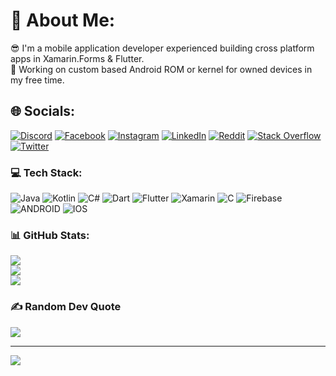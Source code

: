 # 💫 About Me:
😎 I'm a mobile application developer experienced building cross platform apps in Xamarin.Forms & Flutter.<br>🔭 Working on custom based Android ROM or kernel for owned devices in my free time.


## 🌐 Socials:
[![Discord](https://img.shields.io/badge/Discord-%237289DA.svg?logo=discord&logoColor=white)](https://discord.gg/4sJdGgct) [![Facebook](https://img.shields.io/badge/Facebook-%231877F2.svg?logo=Facebook&logoColor=white)](https://facebook.com/hemantbeast) [![Instagram](https://img.shields.io/badge/Instagram-%23E4405F.svg?logo=Instagram&logoColor=white)](https://instagram.com/hemantbeast) [![LinkedIn](https://img.shields.io/badge/LinkedIn-%230077B5.svg?logo=linkedin&logoColor=white)](https://linkedin.com/in/hemantdesharma) [![Reddit](https://img.shields.io/badge/Reddit-%23FF4500.svg?logo=Reddit&logoColor=white)](https://reddit.com/user/hemantbeast) [![Stack Overflow](https://img.shields.io/badge/-Stackoverflow-FE7A16?logo=stack-overflow&logoColor=white)](https://stackoverflow.com/users/8145543) [![Twitter](https://img.shields.io/badge/Twitter-%231DA1F2.svg?logo=Twitter&logoColor=white)](https://twitter.com/hemantbeast) 

### 💻 Tech Stack:
![Java](https://img.shields.io/badge/java-%23ED8B00.svg?style=for-the-badge&logo=java&logoColor=white) ![Kotlin](https://img.shields.io/badge/kotlin-%230095D5.svg?style=for-the-badge&logo=kotlin&logoColor=white) ![C#](https://img.shields.io/badge/c%23-%23239120.svg?style=for-the-badge&logo=c-sharp&logoColor=white) ![Dart](https://img.shields.io/badge/dart-%230175C2.svg?style=for-the-badge&logo=dart&logoColor=white) ![Flutter](https://img.shields.io/badge/Flutter-%2302569B.svg?style=for-the-badge&logo=Flutter&logoColor=white) ![Xamarin](https://img.shields.io/badge/Xamarin-3199DC?style=for-the-badge&logo=xamarin&logoColor=white) ![C](https://img.shields.io/badge/c-%2300599C.svg?style=for-the-badge&logo=c&logoColor=white) ![Firebase](https://img.shields.io/badge/firebase-%23039BE5.svg?style=for-the-badge&logo=firebase) ![ANDROID](https://img.shields.io/badge/android-%2320232a.svg?style=for-the-badge&logo=android&logoColor=%a4c639) ![IOS](https://img.shields.io/badge/IOS-%2320232a.svg?style=for-the-badge&logo=apple&logoColor=white)

### 📊 GitHub Stats:
![](https://github-readme-stats.vercel.app/api?username=hemantbeast&theme=radical&hide_border=false&include_all_commits=true&count_private=true)<br/>
![](https://github-readme-streak-stats.herokuapp.com/?user=hemantbeast&theme=radical&hide_border=false)<br/>
![](https://github-readme-stats.vercel.app/api/top-langs/?username=hemantbeast&theme=radical&hide_border=false&include_all_commits=true&count_private=true&layout=compact)

### ✍️ Random Dev Quote
![](https://quotes-github-readme.vercel.app/api?type=horizontal&theme=tokyonight)

---
[![](https://visitcount.itsvg.in/api?id=hemantbeast&icon=8&color=8)](https://visitcount.itsvg.in)

<!-- Proudly created with GPRM ( https://gprm.itsvg.in ) -->
